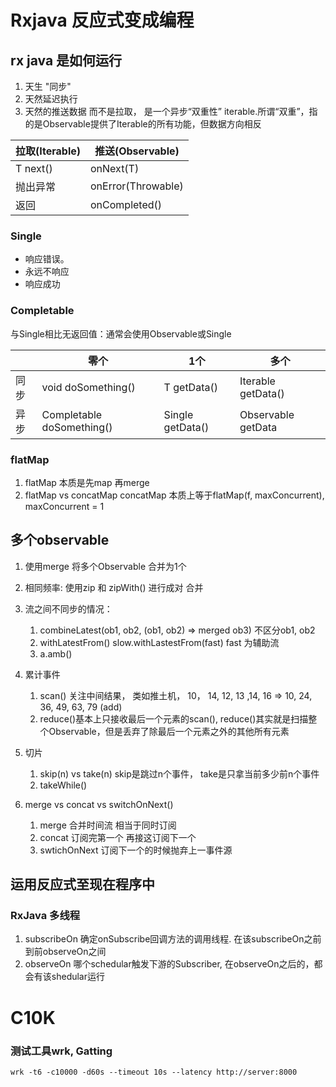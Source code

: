 # Rxjava 反应式变成编程

## rx java 是如何运行
1. 天生 "同步"
2. 天然延迟执行
3. 天然的推送数据 而不是拉取， 是一个异步“双重性” iterable.所谓“双重”，指的是Observable提供了Iterable的所有功能，但数据方向相反

|  拉取(Iterable)  | 推送(Observable)  |
|  ----  | ----  |
| T next()  | onNext(T) |
| 抛出异常  | onError(Throwable) |
| 返回 | onCompleted()|

### Single
* 响应错误。
* 永远不响应
* 响应成功

### Completable
与Single相比无返回值：通常会使用Observable<Void>或Single<Void>

|  |  零个  | 1个  | 多个 |
|--- |  ----  | ----  |---- |
|同步| void doSomething() | T getData() | Iterable<T> getData()|
|异步| Completable doSomething()  | Single<T> getData()| Observable<T> getData|


### flatMap

1. flatMap 本质是先map 再merge
2. flatMap vs concatMap  concatMap 本质上等于flatMap(f, maxConcurrent), maxConcurrent = 1


## 多个observable

1. 使用merge 将多个Observable 合并为1个
2. 相同频率: 使用zip 和 zipWith() 进行成对 合并
3. 流之间不同步的情况：
    1. combineLatest(ob1, ob2, (ob1, ob2) => merged ob3) 不区分ob1, ob2
    2. withLatestFrom() slow.withLastestFrom(fast) fast 为辅助流 
    3. a.amb() 
4. 累计事件
    1. scan() 关注中间结果， 类如推土机， 10， 14, 12, 13 ,14, 16 => 10, 24, 36, 49, 63, 79 (add)
    2. reduce()基本上只接收最后一个元素的scan(), reduce()其实就是扫描整个Observable，但是丢弃了除最后一个元素之外的其他所有元素
5. 切片
    1. skip(n) vs take(n) skip是跳过n个事件， take是只拿当前多少前n个事件
    2. takeWhile()

5. merge vs concat vs switchOnNext()
   1. merge 合并时间流 相当于同时订阅
   2. concat  订阅完第一个 再接这订阅下一个
   3. swtichOnNext  订阅下一个的时候抛弃上一事件源

## 运用反应式至现在程序中
### RxJava 多线程
1. subscribeOn 确定onSubscribe回调方法的调用线程.  在该subscribeOn之前到前observeOn之间
2. observeOn 哪个schedular触发下游的Subscriber, 在observeOn之后的，都会有该shedular运行



# C10K
### 测试工具wrk, Gatting

``` shell
wrk -t6 -c10000 -d60s --timeout 10s --latency http://server:8000
```